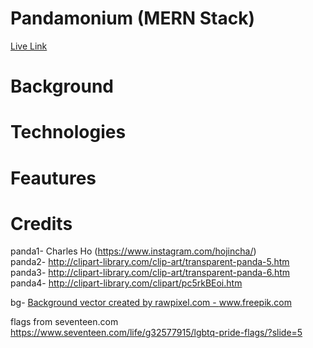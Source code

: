 # Pandamonium (MERN Stack)  
[Live Link](https://pandamonium-mern.herokuapp.com/)

# Background

# Technologies

# Feautures

# Credits

panda1- Charles Ho (https://www.instagram.com/hojincha/)  
panda2- http://clipart-library.com/clip-art/transparent-panda-5.htm  
panda3- http://clipart-library.com/clip-art/transparent-panda-6.htm  
panda4- http://clipart-library.com/clipart/pc5rkBEoi.htm  

bg- <a href="https://www.freepik.com/vectors/background">Background vector created by rawpixel.com - www.freepik.com</a>

flags from seventeen.com
https://www.seventeen.com/life/g32577915/lgbtq-pride-flags/?slide=5
